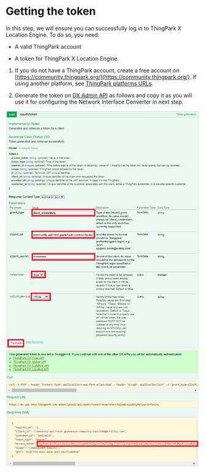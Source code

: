 <html>
<a id="top"></a>
</html>

# Getting the token
In this step, we will ensure you can successfully log in to ThingPark X Location Engine.
To do so, you need:
* A valid ThingPark account<br/>

* A token for ThingPark X Location Engine.

1. If you do not have a ThingPark account, create a free account on [https://community.thingpark.org/](https://community.thingpark.org/). If using another platform, see [ThingPark platforms URLs](/D-Reference/ThingParkLocationURLs).<br/>

2. Generate the token on [DX Admin API](https://dx-api-dev1.thingpark.com/admin/latest/swagger-ui/index.html#!/Token/post_oauth_token?shortUrl=tpdx-admin-api-contract.json) as follows and copy it as you will use it for configuring the Network Interface Converter in next step.
<img src="./images/Integration3PNS-TTN-Norbertv2/Step 2 Get the token for ThingPark.png" border="0" />
<img src="./images/Integration3PNS-TTN-Norbertv2/Step 2 Get the token for ThingPark_1.png" border="0" />

